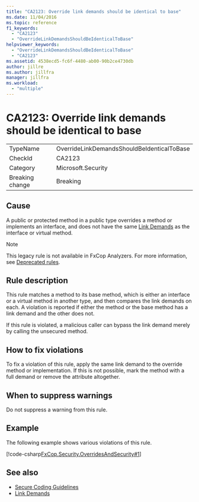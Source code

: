 ```yaml
---
title: "CA2123: Override link demands should be identical to base"
ms.date: 11/04/2016
ms.topic: reference
f1_keywords:
  - "CA2123"
  - "OverrideLinkDemandsShouldBeIdenticalToBase"
helpviewer_keywords:
  - "OverrideLinkDemandsShouldBeIdenticalToBase"
  - "CA2123"
ms.assetid: 4538ecd5-fc6f-4480-ab00-90b2ce4730db
author: jillre
ms.author: jillfra
manager: jillfra
ms.workload:
  - "multiple"
---
```

# CA2123: Override link demands should be identical to base

|||
|-|-|
|TypeName|OverrideLinkDemandsShouldBeIdenticalToBase|
|CheckId|CA2123|
|Category|Microsoft.Security|
|Breaking change|Breaking|

## Cause
A public or protected method in a public type overrides a method or implements an interface, and does not have the same [Link Demands](/dotnet/framework/misc/link-demands) as the interface or virtual method.

> [!NOTE]
> This legacy rule is not available in FxCop Analyzers. For more information, see [Deprecated rules](fxcop-rule-port-status.md#deprecated-rules).

## Rule description
This rule matches a method to its base method, which is either an interface or a virtual method in another type, and then compares the link demands on each. A violation is reported if either the method or the base method has a link demand and the other does not.

If this rule is violated, a malicious caller can bypass the link demand merely by calling the unsecured method.

## How to fix violations
To fix a violation of this rule, apply the same link demand to the override method or implementation. If this is not possible, mark the method with a full demand or remove the attribute altogether.

## When to suppress warnings
Do not suppress a warning from this rule.

## Example
The following example shows various violations of this rule.

[!code-csharp[FxCop.Security.OverridesAndSecurity#1](../code-quality/codesnippet/CSharp/ca2123-override-link-demands-should-be-identical-to-base_1.cs)]

## See also

- [Secure Coding Guidelines](/dotnet/standard/security/secure-coding-guidelines)
- [Link Demands](/dotnet/framework/misc/link-demands)
